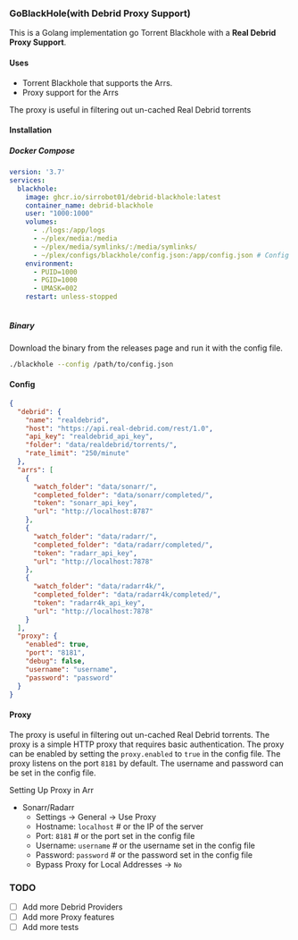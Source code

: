 ### GoBlackHole(with Debrid Proxy Support)

This is a Golang implementation go Torrent Blackhole with a **Real Debrid Proxy Support**.

#### Uses
- Torrent Blackhole that supports the Arrs.
- Proxy support for the Arrs

The proxy is useful in filtering out un-cached Real Debrid torrents


#### Installation
##### Docker Compose
```yaml
version: '3.7'
services:
  blackhole:
    image: ghcr.io/sirrobot01/debrid-blackhole:latest
    container_name: debrid-blackhole
    user: "1000:1000"
    volumes:
      - ./logs:/app/logs
      - ~/plex/media:/media
      - ~/plex/media/symlinks/:/media/symlinks/
      - ~/plex/configs/blackhole/config.json:/app/config.json # Config file, see below
    environment:
      - PUID=1000
      - PGID=1000
      - UMASK=002
    restart: unless-stopped
    
```

##### Binary
Download the binary from the releases page and run it with the config file.

```bash
./blackhole --config /path/to/config.json
```

#### Config
```json
{
  "debrid": {
    "name": "realdebrid",
    "host": "https://api.real-debrid.com/rest/1.0",
    "api_key": "realdebrid_api_key",
    "folder": "data/realdebrid/torrents/",
    "rate_limit": "250/minute"
  },
  "arrs": [
    {
      "watch_folder": "data/sonarr/",
      "completed_folder": "data/sonarr/completed/",
      "token": "sonarr_api_key",
      "url": "http://localhost:8787"
    },
    {
      "watch_folder": "data/radarr/",
      "completed_folder": "data/radarr/completed/",
      "token": "radarr_api_key",
      "url": "http://localhost:7878"
    },
    {
      "watch_folder": "data/radarr4k/",
      "completed_folder": "data/radarr4k/completed/",
      "token": "radarr4k_api_key",
      "url": "http://localhost:7878"
    }
  ],
  "proxy": {
    "enabled": true,
    "port": "8181",
    "debug": false,
    "username": "username",
    "password": "password"
  }
}
```

#### Proxy

The proxy is useful in filtering out un-cached Real Debrid torrents. 
The proxy is a simple HTTP proxy that requires basic authentication. The proxy can be enabled by setting the `proxy.enabled` to `true` in the config file. 
The proxy listens on the port `8181` by default. The username and password can be set in the config file.

Setting Up Proxy in Arr

- Sonarr/Radarr
  - Settings -> General -> Use Proxy
  - Hostname: `localhost` # or the IP of the server
  - Port: `8181` # or the port set in the config file
  - Username: `username` # or the username set in the config file
  - Password: `password` # or the password set in the config file
  - Bypass Proxy for Local Addresses -> `No`

### TODO
- [ ] Add more Debrid Providers
- [ ] Add more Proxy features
- [ ] Add more tests